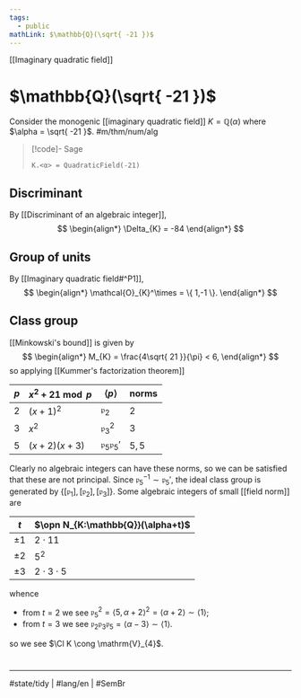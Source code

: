 ```yaml
---
tags:
  - public
mathLink: $\mathbb{Q}(\sqrt{ -21 })$
---
```

[[Imaginary quadratic field]]
# $\mathbb{Q}(\sqrt{ -21 })$

Consider the monogenic [[imaginary quadratic field]] $K = \mathbb{Q}(\alpha)$ where $\alpha = \sqrt{ -21 }$. #m/thm/num/alg 

> [!code]- Sage
> ```sage
> K.<α> = QuadraticField(-21)
> ```

## Discriminant

By [[Discriminant of an algebraic integer]],
$$
\begin{align*}
\Delta_{K} = -84
\end{align*}
$$

## Group of units

By [[Imaginary quadratic field#^P1]],
$$
\begin{align*}
\mathcal{O}_{K}^\times = \{ 1,-1 \}.
\end{align*}
$$

## Class group

[[Minkowski's bound]] is given by
$$
\begin{align*}
M_{K} =  \frac{4\sqrt{ 21 }}{\pi} < 6,
\end{align*}
$$
so applying [[Kummer's factorization theorem]]

| $p$ | $x^2 +21 \bmod p$ | $\langle p \rangle$                  | norms  |
| --- | ----------------- | ------------------------------------ | ------ |
| $2$ | $(x+1)^2$         | $\mathfrak{p}_{2}$                   | $2$    |
| $3$ | $x^2$             | $\mathfrak{p}_{3}^2$                 | $3$    |
| $5$ | $(x+2)(x+3)$      | $\mathfrak{p}_{5} \mathfrak{p}_{5}'$ | $5, 5$ |

Clearly no algebraic integers can have these norms, so we can be satisfied that these are not principal.
Since $\mathfrak{p}_{5}^{-1} \sim \mathfrak{p}_{5}'$, the ideal class group is generated by $\{ [\mathfrak{p}_{1}], [\mathfrak{p}_{2}], [\mathfrak{p}_{3}] \}$.
Some algebraic integers of small [[field norm]] are

| $t$     | $\opn N_{K:\mathbb{Q}}(\alpha+t)$ |
| ------- | --------------------------------- |
| $\pm 1$ | $2 \cdot 11$                      |
| $\pm 2$ | $5^2$                             |
| $\pm 3$ | $2 \cdot 3 \cdot 5$                                  |

whence

- from $t=2$ we see $\mathfrak{p}_{5}^2 = \langle 5,\alpha+2 \rangle^2 = \langle \alpha + 2 \rangle \sim \langle 1 \rangle$;
- from $t=3$ we see $\mathfrak{p}_{2} \mathfrak{p}_{3} \mathfrak{p}_{5} = \langle \alpha-3 \rangle \sim \langle 1 \rangle$.

so we see $\Cl K \cong \mathrm{V}_{4}$.


#
---
#state/tidy | #lang/en | #SemBr
